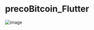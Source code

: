 # precoBitcoin_Flutter

![image](https://user-images.githubusercontent.com/32282846/144254763-6f245923-2ca6-4656-ad91-941d7ed5fc19.png)
